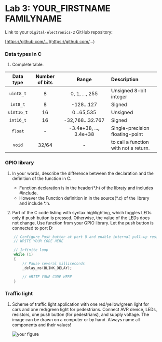 # Lab 3: YOUR_FIRSTNAME FAMILYNAME

Link to your `Digital-electronics-2` GitHub repository:

   [https://github.com/...](https://github.com/...)


### Data types in C

1. Complete table.

| **Data type** | **Number of bits** | **Range** | **Description** |
| :-: | :-: | :-: | :-- | 
| `uint8_t`  | 8 | 0, 1, ..., 255 | Unsigned 8-bit integer |
| `int8_t`   | 8 | -128...127 | Signed  |
| `uint16_t` | 16 |  0...65,535 | Unsigned |
| `int16_t`  | 16 | -32,768...32.767 | Signed  |
| `float`    | - | -3.4e+38, ..., 3.4e+38 | Single-precision floating-point |
| `void`     | 32/64 | - | to call a function with not a return.|


### GPIO library

1. In your words, describe the difference between the declaration and the definition of the function in C.
   * Function declaration is in the header(*.h) of the libraty and includes #include.
   * However the Function definition in in the source(*.c) of the library and include *.h.

2. Part of the C code listing with syntax highlighting, which toggles LEDs only if push button is pressed. Otherwise, the value of the LEDs does not change. Use function from your GPIO library. Let the push button is connected to port D:

```c
    // Configure Push button at port D and enable internal pull-up resistor
    // WRITE YOUR CODE HERE

    // Infinite loop
    while (1)
    {
        // Pause several milliseconds
        _delay_ms(BLINK_DELAY);

        // WRITE YOUR CODE HERE
    }
```


### Traffic light

1. Scheme of traffic light application with one red/yellow/green light for cars and one red/green light for pedestrians. Connect AVR device, LEDs, resistors, one push button (for pedestrians), and supply voltage. The image can be drawn on a computer or by hand. Always name all components and their values!

   ![your figure]()
